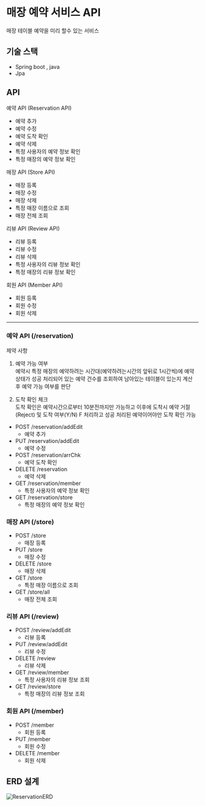 # 매장 예약 서비스 API
매장 테이블 예약을 미리 할수 있는 서비스


## 기술 스택
- Spring boot , java
- Jpa


## API
예약 API (Reservation API)
- 예약 추가
- 예약 수정
- 예약 도착 확인
- 예약 삭제
- 특정 사용자의 예약 정보 확인
- 특정 매장의 예약 정보 확인

매장 API (Store API)
- 매장 등록
- 매장 수정
- 매장 삭제
- 특정 매장 이름으로 조회
- 매장 전체 조회

리뷰 API (Review API)
- 리뷰 등록
- 리뷰 수정
- 리뷰 삭제
- 특정 사용자의 리뷰 정보 확인
- 특정 매장의 리뷰 정보 확인

회원 API (Member API)
- 회원 등록
- 회원 수정
- 회원 삭제
---

### 예약 API (/reservation)
제약 사항
1. 예약 가능 여부  
예약시 특정 매장의 예약하려는 시간대(예약하려는시간의 앞뒤로 1시간씩)에 예약상태가 성공 처리되어 있는 예약 건수를 조회하여
남아있는 테이블이 있는지 계산 후 예약 가능 여부를 판단

2. 도착 확인 체크  
도착 확인은 예약시간으로부터 10분전까지만 가능하고 이후에 도착시 예약 거절(Reject) 및 도착 여부(Y/N) F 처리하고 성공 처리된 예약이어야만 도착 확인 가능

- POST /reservation/addEdit
  - 예약 추가
- PUT /reservation/addEdit
  - 예약 수정
- POST /reservation/arrChk
  - 예약 도착 확인
- DELETE /reservation
  - 예약 삭제
- GET /reservation/member
  - 특정 사용자의 예약 정보 확인
- GET /reservation/store
  - 특정 매장의 예약 정보 확인

### 매장 API (/store)
- POST /store
  - 매장 등록
- PUT /store
  - 매장 수정
- DELETE /store
  - 매장 삭제
- GET /store
  - 특정 매장 이름으로 조회
- GET /store/all
  - 매장 전체 조회
  
### 리뷰 API (/review)
- POST /review/addEdit
  - 리뷰 등록
- PUT /review/addEdit
  - 리뷰 수정
- DELETE /review
  - 리뷰 삭제
- GET /review/member
  - 특정 사용자의 리뷰 정보 조회
- GET /review/store
  - 특정 매장의 리뷰 정보 조회

### 회원 API (/member)
- POST /member
  - 회원 등록
- PUT /member
  - 회원 수정
- DELETE /member
  - 회원 삭제

## ERD 설계
![ReservationERD](https://github.com/ysg2020/reservation/assets/70841944/46266210-c8b9-4e95-a59c-e928316e708d)
